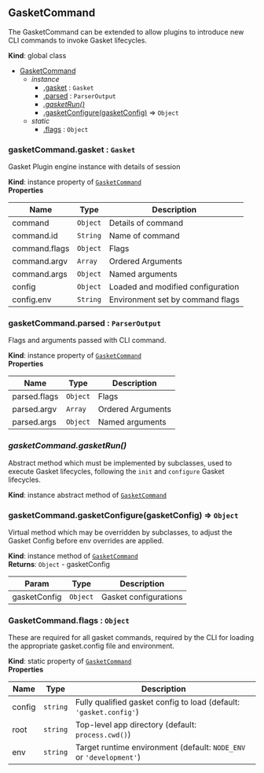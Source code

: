 <a name="GasketCommand"></a>

## GasketCommand
The GasketCommand can be extended to allow plugins to introduce new CLI
commands to invoke Gasket lifecycles.

**Kind**: global class  

* [GasketCommand](#GasketCommand)
    * _instance_
        * [.gasket](#GasketCommand+gasket) : <code>Gasket</code>
        * [.parsed](#GasketCommand+parsed) : <code>ParserOutput</code>
        * *[.gasketRun()](#GasketCommand+gasketRun)*
        * [.gasketConfigure(gasketConfig)](#GasketCommand+gasketConfigure) ⇒ <code>Object</code>
    * _static_
        * [.flags](#GasketCommand.flags) : <code>Object</code>

<a name="GasketCommand+gasket"></a>

### gasketCommand.gasket : <code>Gasket</code>
Gasket Plugin engine instance with details of session

**Kind**: instance property of [<code>GasketCommand</code>](#GasketCommand)  
**Properties**

| Name | Type | Description |
| --- | --- | --- |
| command | <code>Object</code> | Details of command |
| command.id | <code>String</code> | Name of command |
| command.flags | <code>Object</code> | Flags |
| command.argv | <code>Array</code> | Ordered Arguments |
| command.args | <code>Object</code> | Named arguments |
| config | <code>Object</code> | Loaded and modified configuration |
| config.env | <code>String</code> | Environment set by command flags |

<a name="GasketCommand+parsed"></a>

### gasketCommand.parsed : <code>ParserOutput</code>
Flags and arguments passed with CLI command.

**Kind**: instance property of [<code>GasketCommand</code>](#GasketCommand)  
**Properties**

| Name | Type | Description |
| --- | --- | --- |
| parsed.flags | <code>Object</code> | Flags |
| parsed.argv | <code>Array</code> | Ordered Arguments |
| parsed.args | <code>Object</code> | Named arguments |

<a name="GasketCommand+gasketRun"></a>

### *gasketCommand.gasketRun()*
Abstract method which must be implemented by subclasses, used to execute
Gasket lifecycles, following the `init` and `configure` Gasket lifecycles.

**Kind**: instance abstract method of [<code>GasketCommand</code>](#GasketCommand)  
<a name="GasketCommand+gasketConfigure"></a>

### gasketCommand.gasketConfigure(gasketConfig) ⇒ <code>Object</code>
Virtual method which may be overridden by subclasses, to adjust the
Gasket Config before env overrides are applied.

**Kind**: instance method of [<code>GasketCommand</code>](#GasketCommand)  
**Returns**: <code>Object</code> - gasketConfig  

| Param | Type | Description |
| --- | --- | --- |
| gasketConfig | <code>Object</code> | Gasket configurations |

<a name="GasketCommand.flags"></a>

### GasketCommand.flags : <code>Object</code>
These are required for all gasket commands, required by the CLI for loading
the appropriate gasket.config file and environment.

**Kind**: static property of [<code>GasketCommand</code>](#GasketCommand)  
**Properties**

| Name | Type | Description |
| --- | --- | --- |
| config | <code>string</code> | Fully qualified gasket config to load (default: `'gasket.config'`) |
| root | <code>string</code> | Top-level app directory (default: `process.cwd()`) |
| env | <code>string</code> | Target runtime environment (default: `NODE_ENV` or `'development'`) |

